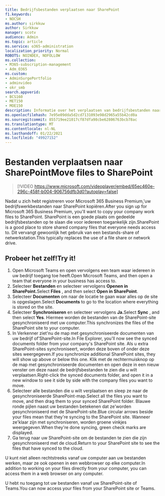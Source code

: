 ```yaml
---
title: Bedrijfsbestanden verplaatsen naar SharePoint
f1.keywords:
- NOCSH
ms.author: sirkkuw
author: Sirkkuw
manager: scotv
audience: Admin
ms.topic: article
ms.service: o365-administration
localization_priority: Normal
ROBOTS: NOINDEX, NOFOLLOW
ms.collection:
- M365-subscription-management
- Adm_O365
ms.custom:
- AdminSurgePortfolio
- adminvideo
- okr_smb
search.appverid:
- BCS160
- MET150
- MOE150
description: Informatie over het verplaatsen van bedrijfsbestanden naar SharePoint.
ms.openlocfilehash: 7e95e09dda5d2cd7131093e98d2965a55b42cd0a
ms.sourcegitcommit: 855719ee21017cf87dfa98cbe62806763bcb78ac
ms.translationtype: MT
ms.contentlocale: nl-NL
ms.lasthandoff: 01/22/2021
ms.locfileid: "49927152"
---
```

# <a name="move-files-to-sharepoint"></a><span data-ttu-id="08cda-103">Bestanden verplaatsen naar SharePoint</span><span class="sxs-lookup"><span data-stu-id="08cda-103">Move files to SharePoint</span></span>

> [!VIDEO https://www.microsoft.com/videoplayer/embed/65ec460e-296c-458f-b004-906756dfb3d0?autoplay=false]

<span data-ttu-id="08cda-104">Nadat u zich hebt registreren voor Microsoft 365 Business Premium,&#39;uw bedrijfswerkbestanden naar SharePoint kopiëren.</span><span class="sxs-lookup"><span data-stu-id="08cda-104">After you sign up for Microsoft 365 Business Premium, you&#39;ll want to copy your company work files to SharePoint.</span></span> <span data-ttu-id="08cda-105">SharePoint is een goede plaats om gedeelde bedrijfsbestanden op te slaan die voor iedereen toegankelijk zijn.</span><span class="sxs-lookup"><span data-stu-id="08cda-105">SharePoint is a good place to store shared company files that everyone needs access to.</span></span> <span data-ttu-id="08cda-106">Dit vervangt gewoonlijk het gebruik van een bestands-share of netwerkstation.</span><span class="sxs-lookup"><span data-stu-id="08cda-106">This typically replaces the use of a file share or network drive.</span></span>

## <a name="try-it"></a><span data-ttu-id="08cda-107">Probeer het zelf!</span><span class="sxs-lookup"><span data-stu-id="08cda-107">Try it!</span></span>

1. <span data-ttu-id="08cda-108">Open Microsoft Teams en open vervolgens een team waar iedereen in uw bedrijf toegang toe heeft.</span><span class="sxs-lookup"><span data-stu-id="08cda-108">Open Microsoft Teams, and then open a team that everyone in your business has access to.</span></span>
2. <span data-ttu-id="08cda-109">Selecteer **Bestanden** en selecteer vervolgens **Openen in SharePoint.**</span><span class="sxs-lookup"><span data-stu-id="08cda-109">Select  **Files** , and then select  **Open in SharePoint**.</span></span>
3. <span data-ttu-id="08cda-110">Selecteer  **Documenten** om naar de locatie te gaan waar alles op de site is opgeslagen.</span><span class="sxs-lookup"><span data-stu-id="08cda-110">Select  **Documents** to go to the location where everything is stored on the site.</span></span>
4. <span data-ttu-id="08cda-111">Selecteer **Synchroniseren** en selecteer vervolgens **Ja.**</span><span class="sxs-lookup"><span data-stu-id="08cda-111">Select  **Sync** , and then select  **Yes**.</span></span> <span data-ttu-id="08cda-112">Hiermee worden de bestanden van de SharePoint-site gesynchroniseerd met uw computer.</span><span class="sxs-lookup"><span data-stu-id="08cda-112">This synchronizes the files of the SharePoint site to your computer.</span></span>
5. <span data-ttu-id="08cda-113">In Verkenner ziet&#39;nu de map met gesynchroniseerde documenten van uw bedrijf of&#39;SharePoint-site.</span><span class="sxs-lookup"><span data-stu-id="08cda-113">In File Explorer, you&#39;ll now see the synced documents folder from your company&#39;s SharePoint site.</span></span> <span data-ttu-id="08cda-114">Als u extra SharePoint-sites synchroniseert, worden deze boven of onder deze sites weergegeven.</span><span class="sxs-lookup"><span data-stu-id="08cda-114">If you synchronize additional SharePoint sites, they will show up above or below this one.</span></span> <span data-ttu-id="08cda-115">Klik met de rechtermuisknop op de map met gesynchroniseerde documenten en open deze in een nieuw venster om deze naast de bedrijfsbestanden te zien die u wilt verplaatsen.</span><span class="sxs-lookup"><span data-stu-id="08cda-115">Right-click the synced documents folder, and open it in a new window to see it side by side with the company files you want to move.</span></span>
6. <span data-ttu-id="08cda-116">Selecteer alle bestanden die u wilt verplaatsen en sleep ze naar de gesynchroniseerde SharePoint-map.</span><span class="sxs-lookup"><span data-stu-id="08cda-116">Select all the files you want to move, and then drag them to your synced SharePoint folder.</span></span> <span data-ttu-id="08cda-117">Blauwe ronde pijlen naast uw bestanden betekenen dat ze&#39;worden gesynchroniseerd met de SharePoint-site.</span><span class="sxs-lookup"><span data-stu-id="08cda-117">Blue circular arrows beside your files mean that they&#39;re syncing to the SharePoint site.</span></span> <span data-ttu-id="08cda-118">Wanneer ze&#39;klaar zijn met synchroniseren, worden groene vinkjes weergegeven.</span><span class="sxs-lookup"><span data-stu-id="08cda-118">When they&#39;re done syncing, green check marks are displayed.</span></span>
7. <span data-ttu-id="08cda-119">Ga terug naar uw SharePoint-site om de bestanden te zien die zijn gesynchroniseerd met de cloud.</span><span class="sxs-lookup"><span data-stu-id="08cda-119">Return to your SharePoint site to see the files that have synced to the cloud.</span></span>

<span data-ttu-id="08cda-120">U kunt niet alleen rechtstreeks vanaf uw computer aan uw bestanden werken, maar ze ook openen in een webbrowser op elke computer.</span><span class="sxs-lookup"><span data-stu-id="08cda-120">In addition to working on your files directly from your computer, you can access them in a web browser on any computer.</span></span>

<span data-ttu-id="08cda-121">U hebt nu toegang tot uw bestanden vanaf uw SharePoint-site of Teams.</span><span class="sxs-lookup"><span data-stu-id="08cda-121">You can now access your files from your SharePoint site or Teams.</span></span>